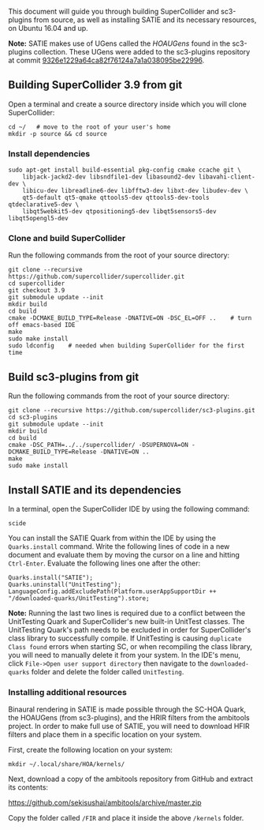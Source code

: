This document will guide you through building SuperCollider and sc3-plugins from source, as well as installing SATIE and its necessary resources, on Ubuntu 16.04 and up.

**Note:**  SATIE makes use of UGens called the *HOAUGens* found in the sc3-plugins collection. These UGens were added to the sc3-plugins repository at commit [9326e1229a64ca82f76124a7a1a038095be22996](https://github.com/supercollider/sc3-plugins/tree/9326e1229a64ca82f76124a7a1a038095be22996).

## Building SuperCollider 3.9 from git

Open a terminal and create a source directory inside which you will clone SuperCollider:
```
cd ~/	# move to the root of your user's home 
mkdir -p source && cd source
```

### Install dependencies

```
sudo apt-get install build-essential pkg-config cmake ccache git \
    libjack-jackd2-dev libsndfile1-dev libasound2-dev libavahi-client-dev \
    libicu-dev libreadline6-dev libfftw3-dev libxt-dev libudev-dev \
    qt5-default qt5-qmake qttools5-dev qttools5-dev-tools qtdeclarative5-dev \
    libqt5webkit5-dev qtpositioning5-dev libqt5sensors5-dev libqt5opengl5-dev
```

### Clone and build SuperCollider

Run the following commands from the root of your source directory:
```
git clone --recursive https://github.com/supercollider/supercollider.git
cd supercollider
git checkout 3.9
git submodule update --init
mkdir build
cd build
cmake -DCMAKE_BUILD_TYPE=Release -DNATIVE=ON -DSC_EL=OFF ..    # turn off emacs-based IDE
make
sudo make install
sudo ldconfig    # needed when building SuperCollider for the first time
```

## Build sc3-plugins from git

Run the following commands from the root of your source directory:
```
git clone --recursive https://github.com/supercollider/sc3-plugins.git
cd sc3-plugins
git submodule update --init
mkdir build
cd build
cmake -DSC_PATH=../../supercollider/ -DSUPERNOVA=ON -DCMAKE_BUILD_TYPE=Release -DNATIVE=ON ..
make
sudo make install
```

## Install SATIE and its dependencies

In a terminal, open the SuperCollider IDE by using the following command:
```
scide
```

You can install the SATIE Quark from within the IDE by using the `Quarks.install` command. Write the following lines of code in a new document and evaluate them by moving the cursor on a line and hitting `Ctrl-Enter`. Evaluate the following lines one after the other:
```
Quarks.install("SATIE");
Quarks.uninstall("UnitTesting");
LanguageConfig.addExcludePath(Platform.userAppSupportDir ++ "/downloaded-quarks/UnitTesting").store;
```

**Note:**  Running the last two lines is required due to a conflict between the UnitTesting Quark and SuperCollider's new built-in UnitTest classes. The UnitTesting Quark's path needs to be excluded in order for SuperCollider's class library to successfully compile. If UnitTesting is causing `duplicate Class found` errors when starting SC, or when recompiling the class library, you will need to manually delete it from your system. In the IDE's menu, click `File->Open user support directory` then navigate to the `downloaded-quarks` folder and delete the folder called `UnitTesting`.

### Installing additional resources

Binaural rendering in SATIE is made possible through the SC-HOA Quark, the HOAUGens (from sc3-plugins), and the HRIR filters from the ambitools project. In order to make full use of SATIE, you will need to download HFIR filters and place them in a specific location on your system.

First, create the following location on your system:
```
mkdir ~/.local/share/HOA/kernels/ 
```

Next, download a copy of the ambitools repository from GitHub and extract its contents:

https://github.com/sekisushai/ambitools/archive/master.zip

Copy the folder called `/FIR` and place it inside the above `/kernels` folder.

